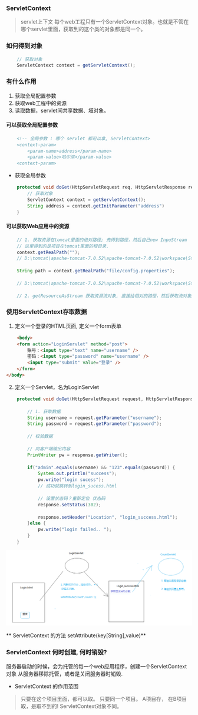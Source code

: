 ### ServletContext

>servlet上下文
>每个web工程只有一个ServletContext对象。也就是不管在哪个servlet里面，获取到的这个类的对象都是同一个。
>

### 如何得到对象

```java
	// 获取对象
	ServletContext context = getServletContext();
```

### 有什么作用

1. 获取全局配置参数
2. 获取web工程中的资源
3. 读取数据，servlet间共享数据、域对象。

#### 可以获取全局配置参数

```xml
	<!-- 全局参数 : 哪个 servlet 都可以拿, ServletContext>
	<context-param>
		<param-name>address</param-name>
		<param-value>哈尔滨</param-value>
	<context-param>
```

* 获取全局参数

```java
	protected void doGet(HttpServletRequest req, HttpServletResponse resp){
		// 获取对象
		ServletContext context = getServletContext();
		String address = context.getInitParameter("address")
	}
```

####  可以获取Web应用中的资源

```java
	// 1. 获取资源在tomcat里面的绝对路径; 先得到路径，然后自己new InpuStream
	// 这里得到的是项目在tomcat里面的根目录.
	context.getRealPath("");
	// D:\tomcat\apache-tomcat-7.0.52\apache-tomcat-7.0.52\workspace\StudyJ2EE\
	
	String path = context.getRealPath("file/config.properties");
	
	// D:\tomcat\apache-tomcat-7.0.52\apache-tomcat-7.0.52\workspace\StudyJ2EE\file\config.properties
	
	// 2. getResourceAsStream 获取资源流对象, 直接给相对的路径，然后获取流对象。
```

### 使用ServletContext存取数据

1. 定义一个登录的HTML页面, 定义一个form表单

```HTML
	<body>
	<form action="LoginServlet" method="post">
		账号：<input type="text" name="username" />
		密码：<input type="password" name="username" />
		<input type="submit" value="登录" />
	</form>
</body>
```

2. 定义一个Servlet，名为LoginServlet

```java
	protected void doGet(HttpServletRequest request, HttpServletResponse response) throws ServletException, IOException {
		
		// 1. 获取数据
		String username = request.getParameter("username");
		String password = request.getParameter("password");
		
		// 校验数据
		
		// 向客户端输出内容
		PrintWriter pw = response.getWriter();
		
		if("admin".equals(username) && "123".equals(password)) {
			System.out.println("success");
			pw.write("login sucess");
			// 成功就跳转到login_sucess.html
			
			// 设置状态码？重新定位 状态码
			response.setStatus(302);
			
			response.setHeader("Location", "login_success.html");
		}else {
			pw.write("login failed.. ");
		}
	}
```

![img09](..\resource\img09.png)

** ServletContext 的方法 setAttribute(key[String],value)**

### ServletContext 何时创建, 何时销毁?

服务器启动的时候，会为托管的每一个web应用程序，创建一个ServletContext对象
从服务器移除托管，或者是关闭服务器时销毁.

* ServletContext 的作用范围

>只要在这个项目里面，都可以取。 只要同一个项目。 A项目存， 在B项目取，是取不到的! ServletContext对象不同。
>
